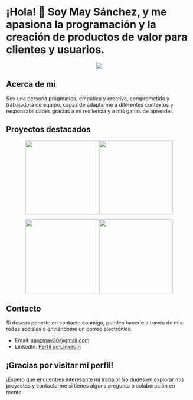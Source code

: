 # ¡Hola! 👋 Soy May Sánchez, y me apasiona la programación y la creación de productos de valor para clientes y usuarios. 
<p align="center"> 
<img src="(https://i.postimg.cc/DfRsXppd/conga-minions.gif)">
</p>

## Acerca de mí

Soy una persona prágmatica, empática y creativa, comprometida y trabajadora de equipo, capaz de adaptarme a diferentes contextos 
y responsabilidades gracias a mi resilencia y a mis ganas de aprender.

## Proyectos destacados
<p align="center">
<img src="https://i.postimg.cc/jj7HJTck/Whats-App-Image-2023-04-20-at-13-04-17.jpg" width="200px"><img src="https://i.postimg.cc/qRZJ9r4Y/Captura-de-Pantalla-2023-08-01-a-las-17-18-10.png" width="200px">
</p>
<p align="center">
<img src="https://i.postimg.cc/pTmwgHmm/Captura-de-Pantalla-2023-08-01-a-las-16-58-42.png" width="200px"><img src="https://i.postimg.cc/tJMzZsy5/Captura-de-Pantalla-2023-08-01-a-las-17-21-27.png" width="200px">
</p>


## Contacto

Si deseas ponerte en contacto conmigo, puedes hacerlo a través de mis redes sociales o enviándome un correo electrónico.

- Email: sanzmay30@gmail.com
- LinkedIn: [Perfil de LinkedIn](https://www.linkedin.com/in/maite-sanchez-calderon/)


## ¡Gracias por visitar mi perfil!

¡Espero que encuentres interesante mi trabajo! No dudes en explorar mis proyectos y contactarme si tienes alguna pregunta o colaboración en mente.
